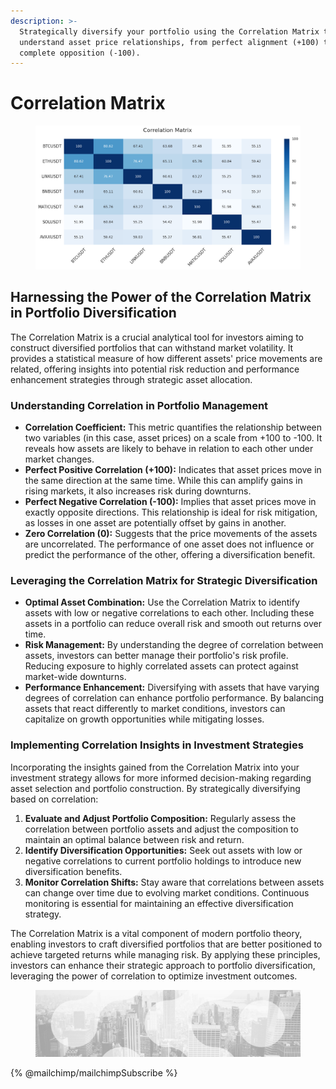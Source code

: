 ```yaml
---
description: >-
  Strategically diversify your portfolio using the Correlation Matrix to
  understand asset price relationships, from perfect alignment (+100) to
  complete opposition (-100).
---
```


# Correlation Matrix

<figure><img src="../../../../.gitbook/assets/1bc1347c-3f22-4a71-a3fa-e2c16a541299_8_Top8_Backtest_Portfolio_Correlation_matrix.png" alt="Correlation statistically measures the degree of relationship between two variables in terms of a number between +100 and -100. When it comes to diversified portfolios, correlation represents the degree of relationship between the price movements of different assets included in the portfolio."><figcaption></figcaption></figure>

## Harnessing the Power of the Correlation Matrix in Portfolio Diversification

The Correlation Matrix is a crucial analytical tool for investors aiming to construct diversified portfolios that can withstand market volatility. It provides a statistical measure of how different assets' price movements are related, offering insights into potential risk reduction and performance enhancement strategies through strategic asset allocation.

### **Understanding Correlation in Portfolio Management**

* **Correlation Coefficient:** This metric quantifies the relationship between two variables (in this case, asset prices) on a scale from +100 to -100. It reveals how assets are likely to behave in relation to each other under market changes.
* **Perfect Positive Correlation (+100):** Indicates that asset prices move in the same direction at the same time. While this can amplify gains in rising markets, it also increases risk during downturns.
* **Perfect Negative Correlation (-100):** Implies that asset prices move in exactly opposite directions. This relationship is ideal for risk mitigation, as losses in one asset are potentially offset by gains in another.
* **Zero Correlation (0):** Suggests that the price movements of the assets are uncorrelated. The performance of one asset does not influence or predict the performance of the other, offering a diversification benefit.

### **Leveraging the Correlation Matrix for Strategic Diversification**

* **Optimal Asset Combination:** Use the Correlation Matrix to identify assets with low or negative correlations to each other. Including these assets in a portfolio can reduce overall risk and smooth out returns over time.
* **Risk Management:** By understanding the degree of correlation between assets, investors can better manage their portfolio's risk profile. Reducing exposure to highly correlated assets can protect against market-wide downturns.
* **Performance Enhancement:** Diversifying with assets that have varying degrees of correlation can enhance portfolio performance. By balancing assets that react differently to market conditions, investors can capitalize on growth opportunities while mitigating losses.

### **Implementing Correlation Insights in Investment Strategies**

Incorporating the insights gained from the Correlation Matrix into your investment strategy allows for more informed decision-making regarding asset selection and portfolio construction. By strategically diversifying based on correlation:

1. **Evaluate and Adjust Portfolio Composition:** Regularly assess the correlation between portfolio assets and adjust the composition to maintain an optimal balance between risk and return.
2. **Identify Diversification Opportunities:** Seek out assets with low or negative correlations to current portfolio holdings to introduce new diversification benefits.
3. **Monitor Correlation Shifts:** Stay aware that correlations between assets can change over time due to evolving market conditions. Continuous monitoring is essential for maintaining an effective diversification strategy.

The Correlation Matrix is a vital component of modern portfolio theory, enabling investors to craft diversified portfolios that are better positioned to achieve targeted returns while managing risk. By applying these principles, investors can enhance their strategic approach to portfolio diversification, leveraging the power of correlation to optimize investment outcomes.

<figure><img src="../../../../.gitbook/assets/bgfooter.webp" alt=""><figcaption></figcaption></figure>

{% @mailchimp/mailchimpSubscribe %}

